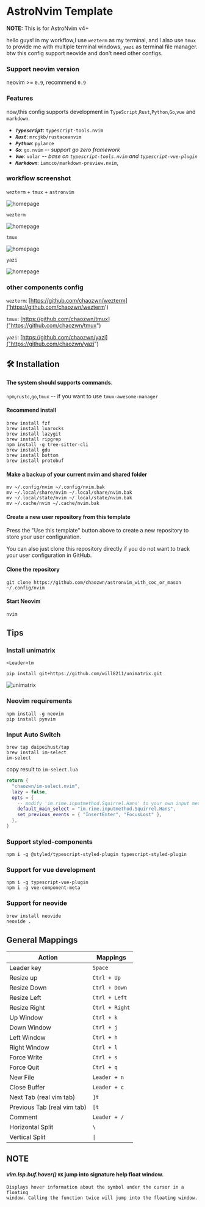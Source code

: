 # AstroNvim Template

**NOTE:** This is for AstroNvim v4+

hello guys!
in my workflow,I use `wezterm` as my terminal, and I also use `tmux` to provide me with multiple terminal windows, `yazi` as terminal file manager. btw this config support neovide and don't need other configs.

### Support neovim version
neovim >= `0.9`, recommend `0.9`

### Features

now,this config supports development in `TypeScript`,`Rust`,`Python`,`Go`,`vue` and `markdown`.

- ***`Typescript`***: `typescript-tools.nvim`
- ***`Rust`***: `mrcjkb/rustaceanvim`
- ***`Python`***: `pylance`
- ***`Go`***: `go.nvim` *-- support go zero framework* 
- ***`Vue`***: `volar` *-- base on `typescript-tools.nvim` and `typescript-vue-plugin`* 
- ***`Markdown`***: `iamcco/markdown-preview.nvim`,


### workflow screenshot
`wezterm` + `tmux` + `astronvim`

![homepage](assets/homepage.png) 

`wezterm` 

![homepage](assets/wezterm.png) 

`tmux`

![homepage](assets/tmux.png) 

`yazi`

![homepage](assets/yazi.png) 

### other components config

`wezterm`: [https://github.com/chaozwn/wezterm]('https://github.com/chaozwn/wezterm') 

`tmux`: [https://github.com/chaozwn/tmux]("https://github.com/chaozwn/tmux")

`yazi`: [https://github.com/chaozwn/yazi]("https://github.com/chaozwn/yazi")
## 🛠️ Installation

#### The system should supports commands.

`npm`,`rustc`,`go`,`tmux` -- if you want to use `tmux-awesome-manager`

#### Recommend install

```shell
brew install fzf
brew install luarocks
brew install lazygit
brew install ripgrep
npm install -g tree-sitter-cli
brew install gdu
brew install bottom
brew install protobuf
```

#### Make a backup of your current nvim and shared folder

```shell
mv ~/.config/nvim ~/.config/nvim.bak
mv ~/.local/share/nvim ~/.local/share/nvim.bak
mv ~/.local/state/nvim ~/.local/state/nvim.bak
mv ~/.cache/nvim ~/.cache/nvim.bak
```

#### Create a new user repository from this template

Press the "Use this template" button above to create a new repository to store your user configuration.

You can also just clone this repository directly if you do not want to track your user configuration in GitHub.

#### Clone the repository

```shell
git clone https://github.com/chaozwn/astronvim_with_coc_or_mason ~/.config/nvim
```

#### Start Neovim

```shell
nvim
```

## Tips
### Install unimatrix
`<Leader>tm`
```shell
pip install git+https://github.com/will8211/unimatrix.git
```
![unimatrix](assets/unimatrix.png) 


### Neovim requirements

```
npm install -g neovim
pip install pynvim
```

### Input Auto Switch

```shell
brew tap daipeihust/tap
brew install im-select
im-select
```

copy result to `im-select.lua`

```lua
return {
  "chaozwn/im-select.nvim",
  lazy = false,
  opts = {
    -- modify 'im.rime.inputmethod.Squirrel.Hans' to your own input method
    default_main_select = "im.rime.inputmethod.Squirrel.Hans",
    set_previous_events = { "InsertEnter", "FocusLost" },
  },
}
```

### Support styled-components

```shell
npm i -g @styled/typescript-styled-plugin typescript-styled-plugin
```

### Support for vue development
```shell
npm i -g typescript-vue-plugin
npm i -g vue-component-meta
```

### Support for neovide
```
brew install neovide
neovide .
```


## General Mappings

| Action                      | Mappings            |
| --------------------------- | ------------------- |
| Leader key                  | `Space`             |
| Resize up                   | `Ctrl + Up`         |
| Resize Down                 | `Ctrl + Down`       |
| Resize Left                 | `Ctrl + Left`       |
| Resize Right                | `Ctrl + Right`      |
| Up Window                   | `Ctrl + k`          |
| Down Window                 | `Ctrl + j`          |
| Left Window                 | `Ctrl + h`          |
| Right Window                | `Ctrl + l`          |
| Force Write                 | `Ctrl + s`          |
| Force Quit                  | `Ctrl + q`          |
| New File                    | `Leader + n`        |
| Close Buffer                | `Leader + c`        |
| Next Tab (real vim tab)     | `]t`                |
| Previous Tab (real vim tab) | `[t`                |
| Comment                     | `Leader + /`        |
| Horizontal Split            | `\`                 |
| Vertical Split              | <code>&#124;</code> |

## NOTE

#### _vim.lsp.buf.hover()_ `KK` jump into signature help float window.

```
Displays hover information about the symbol under the cursor in a floating
window. Calling the function twice will jump into the floating window.
```
